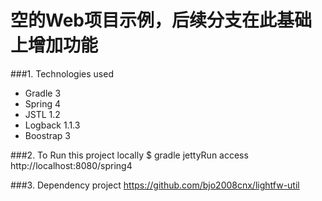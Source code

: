 
空的Web项目示例，后续分支在此基础上增加功能
===============================

###1. Technologies used
* Gradle 3
* Spring 4
* JSTL 1.2
* Logback 1.1.3
* Boostrap 3

###2. To Run this project locally
$ gradle jettyRun
 access http://localhost:8080/spring4

###3. Dependency project
https://github.com/bjo2008cnx/lightfw-util


